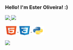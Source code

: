 ### Hello! I'm Ester Oliveira! :)
<div style="display: flex">
  <a href="https://github.com/esteroliver">
  <img height="220em" src="https://github-readme-stats.vercel.app/api?username=esteroliver&show_icons=true&theme=onedark&include_all_commits=true&count_private=true" style=" align-items: flex-start"/>
  <img height="220em" src="https://github-readme-stats.vercel.app/api/top-langs/?username=esteroliver&layout=donut&langs_count=7&theme=onedark"/>
</div>
<div style="display: inline_block"><br>
  <img align="center" alt="HTML" height="30" width="40" src="https://raw.githubusercontent.com/devicons/devicon/master/icons/html5/html5-original.svg">
  <img align="center" alt="CSS" height="30" width="40" src="https://raw.githubusercontent.com/devicons/devicon/master/icons/css3/css3-original.svg">
  <img align="center" alt="Python" height="30" width="40" src="https://raw.githubusercontent.com/devicons/devicon/master/icons/python/python-original.svg">
</div>
<br>
<div>
  <a href="https://www.linkedin.com/in/ester-oliveira-melo">
    <img src="https://img.shields.io/badge/LinkedIn-0077B5?style=for-the-badge&logo=linkedin&logoColor=white">
  </a>
</div>


